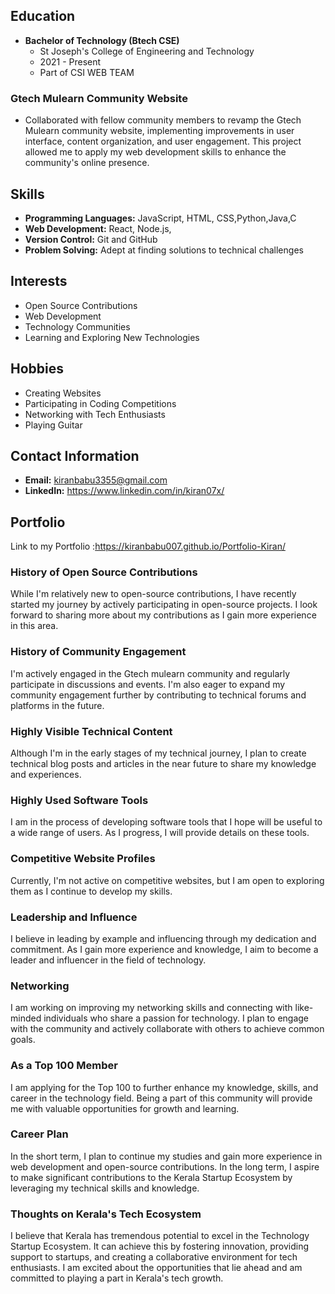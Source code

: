 ## Education

- **Bachelor of Technology (Btech CSE)**
  - St Joseph's College of Engineering and Technology 
  - 2021 - Present
  - Part of CSI WEB TEAM 


### Gtech Mulearn Community Website
- Collaborated with fellow community members to revamp the Gtech Mulearn community website, implementing improvements in user interface, content organization, and user engagement. This project allowed me to apply my web development skills to enhance the community's online presence.

## Skills

- **Programming Languages:** JavaScript, HTML, CSS,Python,Java,C
- **Web Development:** React, Node.js,
- **Version Control:** Git and GitHub
- **Problem Solving:** Adept at finding solutions to technical challenges


## Interests

- Open Source Contributions
- Web Development
- Technology Communities
- Learning and Exploring New Technologies

## Hobbies

- Creating Websites
- Participating in Coding Competitions
- Networking with Tech Enthusiasts
- Playing Guitar

## Contact Information

- **Email:** kiranbabu3355@gmail.com
- **LinkedIn:** https://www.linkedin.com/in/kiran07x/

## Portfolio 

Link to my Portfolio :https://kiranbabu007.github.io/Portfolio-Kiran/

### History of Open Source Contributions

While I'm relatively new to open-source contributions, I have recently started my journey by actively participating in open-source projects. I look forward to sharing more about my contributions as I gain more experience in this area.

### History of Community Engagement

I'm actively engaged in the Gtech mulearn community and regularly participate in discussions and events. I'm also eager to expand my community engagement further by contributing to technical forums and platforms in the future.

### Highly Visible Technical Content

Although I'm in the early stages of my technical journey, I plan to create technical blog posts and articles in the near future to share my knowledge and experiences.

### Highly Used Software Tools

I am in the process of developing software tools that I hope will be useful to a wide range of users. As I progress, I will provide details on these tools.

### Competitive Website Profiles

Currently, I'm not active on competitive websites, but I am open to exploring them as I continue to develop my skills.

### Leadership and Influence

I believe in leading by example and influencing through my dedication and commitment. As I gain more experience and knowledge, I aim to become a leader and influencer in the field of technology.

### Networking

I am working on improving my networking skills and connecting with like-minded individuals who share a passion for technology. I plan to engage with the community and actively collaborate with others to achieve common goals.

### As a Top 100 Member

I am applying for the Top 100 to further enhance my knowledge, skills, and career in the technology field. Being a part of this community will provide me with valuable opportunities for growth and learning.

### Career Plan

In the short term, I plan to continue my studies and gain more experience in web development and open-source contributions. In the long term, I aspire to make significant contributions to the Kerala Startup Ecosystem by leveraging my technical skills and knowledge.

### Thoughts on Kerala's Tech Ecosystem

I believe that Kerala has tremendous potential to excel in the Technology Startup Ecosystem. It can achieve this by fostering innovation, providing support to startups, and creating a collaborative environment for tech enthusiasts. I am excited about the opportunities that lie ahead and am committed to playing a part in Kerala's tech growth.
